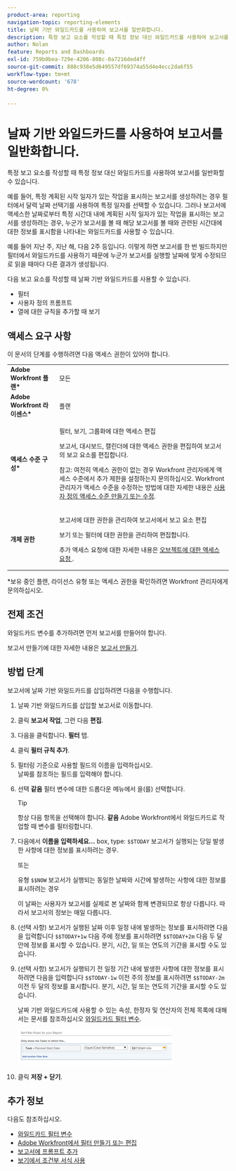 ```yaml
---
product-area: reporting
navigation-topic: reporting-elements
title: 날짜 기반 와일드카드를 사용하여 보고서를 일반화합니다.
description: 특정 보고 요소를 작성할 때 특정 정보 대신 와일드카드를 사용하여 보고서를 일반화할 수 있습니다.
author: Nolan
feature: Reports and Dashboards
exl-id: 759b0bea-729e-4206-808c-0a7216ded4ff
source-git-commit: 888c938e5d649557df69374a55d4e4ecc2da6f55
workflow-type: tm+mt
source-wordcount: '678'
ht-degree: 0%

---
```


# 날짜 기반 와일드카드를 사용하여 보고서를 일반화합니다.

특정 보고 요소를 작성할 때 특정 정보 대신 와일드카드를 사용하여 보고서를 일반화할 수 있습니다.

예를 들어, 특정 계획된 시작 일자가 있는 작업을 표시하는 보고서를 생성하려는 경우 필터에서 달력 날짜 선택기를 사용하여 특정 일자를 선택할 수 있습니다. 그러나 보고서에 액세스한 날짜로부터 특정 시간대 내에 계획된 시작 일자가 있는 작업을 표시하는 보고서를 생성하려는 경우, 누군가 보고서를 볼 때 해당 보고서를 볼 때와 관련된 시간대에 대한 정보를 표시함을 나타내는 와일드카드를 사용할 수 있습니다.

예를 들어 지난 주, 지난 해, 다음 2주 등입니다. 이렇게 하면 보고서를 한 번 빌드하지만 필터에서 와일드카드를 사용하기 때문에 누군가 보고서를 실행할 날짜에 맞게 수정되므로 읽을 때마다 다른 결과가 생성됩니다.

다음 보고 요소를 작성할 때 날짜 기반 와일드카드를 사용할 수 있습니다.

* 필터
* 사용자 정의 프롬프트
* 열에 대한 규칙을 추가할 때 보기

## 액세스 요구 사항

이 문서의 단계를 수행하려면 다음 액세스 권한이 있어야 합니다.

<table style="table-layout:auto"> 
 <col> 
 <col> 
 <tbody> 
  <tr> 
   <td role="rowheader"><strong>Adobe Workfront 플랜*</strong></td> 
   <td> <p>모든</p> </td> 
  </tr> 
  <tr> 
   <td role="rowheader"><strong>Adobe Workfront 라이센스*</strong></td> 
   <td> <p>플랜 </p> </td> 
  </tr> 
  <tr> 
   <td role="rowheader"><strong>액세스 수준 구성*</strong></td> 
   <td> <p>필터, 보기, 그룹화에 대한 액세스 편집</p> <p>보고서, 대시보드, 캘린더에 대한 액세스 권한을 편집하여 보고서의 보고 요소를 편집합니다.</p> <p>참고: 여전히 액세스 권한이 없는 경우 Workfront 관리자에게 액세스 수준에서 추가 제한을 설정하는지 문의하십시오. Workfront 관리자가 액세스 수준을 수정하는 방법에 대한 자세한 내용은 <a href="../../../administration-and-setup/add-users/configure-and-grant-access/create-modify-access-levels.md" class="MCXref xref">사용자 정의 액세스 수준 만들기 또는 수정</a>.</p> </td> 
  </tr> 
  <tr> 
   <td role="rowheader"><strong>개체 권한</strong></td> 
   <td> <p>보고서에 대한 권한을 관리하여 보고서에서 보고 요소 편집</p> <p>보기 또는 필터에 대한 권한을 관리하여 편집합니다.</p> <p>추가 액세스 요청에 대한 자세한 내용은 <a href="../../../workfront-basics/grant-and-request-access-to-objects/request-access.md" class="MCXref xref">오브젝트에 대한 액세스 요청 </a>.</p> </td> 
  </tr> 
 </tbody> 
</table>

&#42;보유 중인 플랜, 라이선스 유형 또는 액세스 권한을 확인하려면 Workfront 관리자에게 문의하십시오.

## 전제 조건

와일드카드 변수를 추가하려면 먼저 보고서를 만들어야 합니다.

보고서 만들기에 대한 자세한 내용은 [보고서 만들기](../../../reports-and-dashboards/reports/creating-and-managing-reports/create-report.md).

## 방법 단계

보고서에 날짜 기반 와일드카드를 삽입하려면 다음을 수행합니다.

1. 날짜 기반 와일드카드를 삽입할 보고서로 이동합니다.
1. 클릭 **보고서 작업**, 그런 다음 **편집**.

1. 다음을 클릭합니다. **필터** 탭.
1. 클릭 **필터 규칙 추가**.
1. 필터링 기준으로 사용할 필드의 이름을 입력하십시오.\
   날짜를 참조하는 필드를 입력해야 합니다.
1. 선택 **같음** 필터 변수에 대한 드롭다운 메뉴에서 을(를) 선택합니다.

   >[!TIP]
   >
   >항상 다음 항목을 선택해야 합니다. **같음** Adobe Workfront에서 와일드카드로 작업할 때 변수를 필터링합니다.

1. 다음에서 **이름을 입력하세요...** box, type: `$$TODAY` 보고서가 실행되는 당일 발생한 사항에 대한 정보를 표시하려는 경우.

   또는

   유형 `$$NOW` 보고서가 실행되는 동일한 날짜와 시간에 발생하는 사항에 대한 정보를 표시하려는 경우

   이 날짜는 사용자가 보고서를 실제로 본 날짜와 함께 변경되므로 항상 다릅니다. 따라서 보고서의 정보는 매일 다릅니다.

1. (선택 사항) 보고서가 실행된 날짜 이후 일정 내에 발생하는 정보를 표시하려면 다음을 입력합니다 `$$TODAY+1w` 다음 주에 정보를 표시하려면 `$$TODAY+2m` 다음 두 달 안에 정보를 표시할 수 있습니다. 분기, 시간, 일 또는 연도의 기간을 표시할 수도 있습니다.
1. (선택 사항) 보고서가 실행되기 전 일정 기간 내에 발생한 사항에 대한 정보를 표시하려면 다음을 입력합니다 `$$TODAY-1w` 이전 주의 정보를 표시하려면 `$$TODAY-2m` 이전 두 달의 정보를 표시합니다. 분기, 시간, 일 또는 연도의 기간을 표시할 수도 있습니다.

   날짜 기반 와일드카드에 사용할 수 있는 속성, 한정자 및 연산자의 전체 목록에 대해서는 문서를 참조하십시오 [와일드카드 필터 변수](../../../reports-and-dashboards/reports/reporting-elements/understand-wildcard-filter-variables.md).

   ![](assets/video-date-based-wildcard-in-task-filter-350x81.png)

1. 클릭 **저장 + 닫기**.

## 추가 정보

다음도 참조하십시오.

<!--outdated: * [Basic Report Creation Program](https://one.workfront.com/s/basic-report-creation-program) -->
* [와일드카드 필터 변수](../../../reports-and-dashboards/reports/reporting-elements/understand-wildcard-filter-variables.md)
* [Adobe Workfront에서 필터 만들기 또는 편집](../../../reports-and-dashboards/reports/reporting-elements/create-filters.md)
* [보고서에 프롬프트 추가](../../../reports-and-dashboards/reports/creating-and-managing-reports/add-prompt-report.md)
* [보기에서 조건부 서식 사용](../../../reports-and-dashboards/reports/reporting-elements/use-conditional-formatting-views.md)
